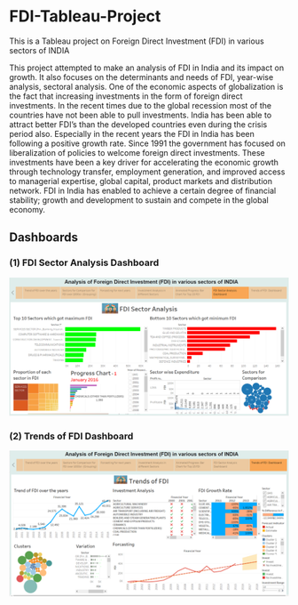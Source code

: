 # FDI-Tableau-Project
This is a Tableau project on Foreign Direct Investment (FDI) in various sectors of INDIA 

This project attempted to make an analysis of FDI in India and its impact on growth. It also focuses on the determinants and needs of FDI, year-wise analysis, sectoral analysis. One of the economic aspects of globalization is the fact that increasing investments in the form of foreign direct investments. In the recent times due to the global recession most of the countries have not been able to pull investments. India has been able to attract better FDI’s than the developed countries even during the crisis period also. Especially in the recent years the FDI in India has been following a positive growth rate. Since 1991 the government has focused on liberalization of policies to welcome foreign direct investments. These investments have been a key driver for accelerating the economic growth through technology transfer, employment generation, and improved access to managerial expertise, global capital, product markets and distribution network. FDI in India has enabled to achieve a certain degree of financial stability; growth and development to sustain and compete in the global economy.

## Dashboards

### (1) FDI Sector Analysis Dashboard
![](images/d1.PNG)

### (2) Trends of FDI Dashboard
![](images/d2.PNG)
